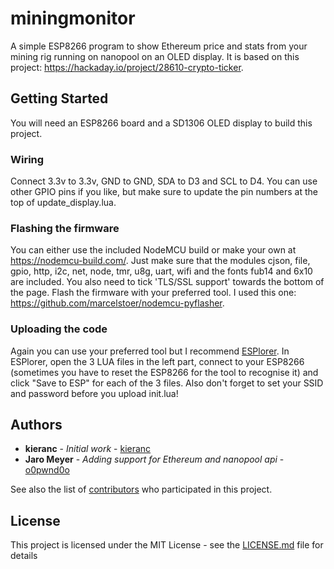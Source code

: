 # miningmonitor

A simple ESP8266 program to show Ethereum price and stats from your mining rig running on nanopool on an OLED display. It is based on this project: https://hackaday.io/project/28610-crypto-ticker.

## Getting Started

You will need an ESP8266 board and a SD1306 OLED display to build this project.

### Wiring

Connect 3.3v to 3.3v, GND to GND, SDA to D3 and SCL to D4. You can use other GPIO pins if you like, but make sure to update the pin numbers at the top of update_display.lua.

### Flashing the firmware

You can either use the included NodeMCU build or make your own at https://nodemcu-build.com/. Just make sure that the modules cjson, file, gpio, http, i2c, net, node, tmr, u8g, uart, wifi and the fonts fub14 and 6x10 are included. You also need to tick 'TLS/SSL support' towards the bottom of the page. Flash the firmware with your preferred tool. I used this one: https://github.com/marcelstoer/nodemcu-pyflasher.

### Uploading the code

Again you can use your preferred tool but I recommend [ESPlorer](https://esp8266.ru/esplorer). In ESPlorer, open the 3 LUA files in the left part, connect to your ESP8266 (sometimes you have to reset the ESP8266 for the tool to recognise it) and click "Save to ESP" for each of the 3 files. Also don't forget to set your SSID and password before you upload init.lua!

## Authors

* **kieranc** - *Initial work* - [kieranc](https://hackaday.io/KieranC001)
* **Jaro Meyer** - *Adding support for Ethereum and nanopool api* - [o0pwnd0o](https://github.com/o0pwnd0o)

See also the list of [contributors](https://github.com/your/project/contributors) who participated in this project.

## License

This project is licensed under the MIT License - see the [LICENSE.md](LICENSE.md) file for details

